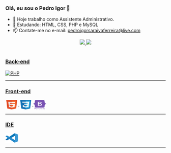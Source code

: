 ### Olá, eu sou o Pedro Igor 👋

- 🔭 Hoje trabalho como Assistente Administrativo.
- 🌱 Estudando: HTML, CSS, PHP e MySQL
- 📫 Contate-me no e-mail: pedroigorsaraivaferreira@live.com

<div align="center">
  <a href="https://github.com/pedroigorsf">
  <img height="145em" src="https://github-readme-stats.vercel.app/api?username=pedroigorsf&show_icons=true&theme=dracula&include_all_commits=true&count_private=true"/>
  <img height="145em" src="https://github-readme-stats.vercel.app/api/top-langs/?username=pedroigorsf&layout=compact&langs_count=7&theme=dracula"/>
</div>

 <br>

<!-- Tecnologias -->  

<div style="display: inline_block">

 <h3> Back-end </h3>
 <img align="center" alt="PHP" height="30" width="40" src="https://upload.wikimedia.org/wikipedia/commons/thumb/2/27/PHP-logo.svg/2560px-PHP-logo.svg.png">
  <hr> 

 <h3> Front-end </h3>
 <img align="center" alt="HTML" height="30" width="40" src="https://raw.githubusercontent.com/devicons/devicon/master/icons/html5/html5-original.svg">
 <img align="center" alt="CSS" height="30" width="40" src="https://raw.githubusercontent.com/devicons/devicon/master/icons/css3/css3-original.svg">  
 <img align="center" alt="bootstrp" height="30" width="40" src="https://raw.githubusercontent.com/devicons/devicon/9f4f5cdb393299a81125eb5127929ea7bfe42889/icons/bootstrap/bootstrap-plain-wordmark.svg">
 <hr>

  <h3> IDE </h3> 
 <img align="center" alt="VS code" height="30" width="40" src="https://raw.githubusercontent.com/devicons/devicon/9f4f5cdb393299a81125eb5127929ea7bfe42889/icons/vscode/vscode-original.svg">
  <hr>

  
